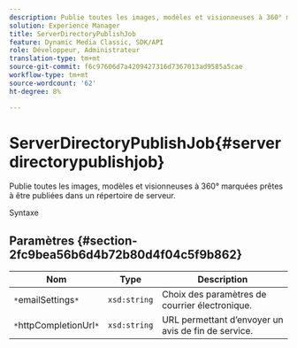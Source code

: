 ```yaml
---
description: Publie toutes les images, modèles et visionneuses à 360° marquées prêtes à être publiées dans un répertoire de serveur.
solution: Experience Manager
title: ServerDirectoryPublishJob
feature: Dynamic Media Classic, SDK/API
role: Développeur, Administrateur
translation-type: tm+mt
source-git-commit: f6c97606d7a4209427316d7367013ad9585a5cae
workflow-type: tm+mt
source-wordcount: '62'
ht-degree: 8%

---
```



# ServerDirectoryPublishJob{#serverdirectorypublishjob}

Publie toutes les images, modèles et visionneuses à 360° marquées prêtes à être publiées dans un répertoire de serveur.

Syntaxe

## Paramètres {#section-2fc9bea56b6d4b72b80d4f04c5f9b862}

| Nom | Type | Description |
|---|---|---|
| `*`emailSettings`*` | `xsd:string` | Choix des paramètres de courrier électronique. |
| `*`httpCompletionUrl`*` | `xsd:string` | URL permettant d’envoyer un avis de fin de service. |

